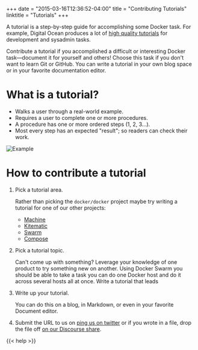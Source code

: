 +++
date = "2015-03-16T12:36:52-04:00"
title = "Contributing Tutorials"
linktitle = "Tutorials"
+++

A tutorial is a step-by-step guide for accomplishing some Docker task. For
example, Digital Ocean produces a lot of <a href="http://goo.gl/mHq6bt"
target="_blank">high quality tutorials</a> for development and sysadmin tasks.

Contribute a tutorial if you accomplished a difficult or interesting Docker
task&mdash;document it for yourself and others!  Choose this task if you don't
want to learn Git or GitHub. You can write a tutorial in your own
blog space or in your favorite documentation editor.


# What is a tutorial?

* Walks a user through a real-world example.
* Requires a user to complete one or more procedures.
* A procedure has one or more ordered steps (1, 2, 3...).
* Most every step has an expected "result"; so readers can check their work.

![Example](/images/tutorials.png)


# How to contribute a tutorial

1. Pick a tutorial area.  

	Rather than picking the `docker/docker` project maybe try writing a tutorial
	for one of our other projects:

	* <a href="https://github.com/docker/machine" target="_blank">Machine</a>
	* <a href="https://github.com/kitematic/kitematic" target="_blank">Kitematic</a>
	* <a href="https://github.com/docker/swarm" target="_blank">Swarm</a>
	* <a href="https://github.com/docker/compose" target="_blank">Compose</a>
	
2. Pick a tutorial topic.

	Can't come up with something? Leverage your knowledge of one product to try
	something new on another. Using Docker Swarm you should be able to take a
	task you can do one Docker host and do it across several hosts all at once.
	Write a tutorial that leads 
	
3. Write up your tutorial.

	You can do this on a blog, in Markdown, or even in your favorite Document editor.

4. Submit the URL to us on <a href="https://twitter.com/docker"
target="_blank">ping us on twitter</a> or if you wrote in a file, drop the file off 
<a href="https://dev.dockerproject.com/c/share" target="_blank">on our Discourse
share</a>.


{{< help >}}

